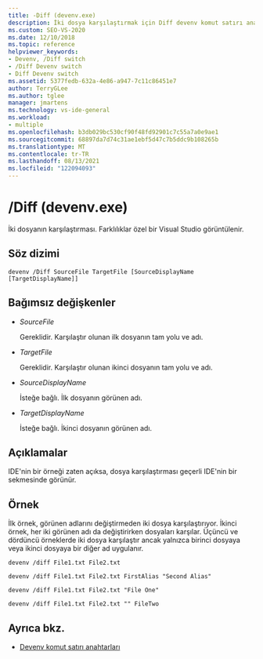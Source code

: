 ```yaml
---
title: -Diff (devenv.exe)
description: İki dosya karşılaştırmak için Diff devenv komut satırı anahtarını kullanmayı öğrenin.
ms.custom: SEO-VS-2020
ms.date: 12/10/2018
ms.topic: reference
helpviewer_keywords:
- Devenv, /Diff switch
- /Diff Devenv switch
- Diff Devenv switch
ms.assetid: 5377fedb-632a-4e86-a947-7c11c86451e7
author: TerryGLee
ms.author: tglee
manager: jmartens
ms.technology: vs-ide-general
ms.workload:
- multiple
ms.openlocfilehash: b3db029bc530cf90f48fd92901c7c55a7a0e9ae1
ms.sourcegitcommit: 68897da7d74c31ae1ebf5d47c7b5ddc9b108265b
ms.translationtype: MT
ms.contentlocale: tr-TR
ms.lasthandoff: 08/13/2021
ms.locfileid: "122094093"
---
```

# <a name="diff-devenvexe"></a>/Diff (devenv.exe)

İki dosyanın karşılaştırması. Farklılıklar özel bir Visual Studio görüntülenir.

## <a name="syntax"></a>Söz dizimi

```shell
devenv /Diff SourceFile TargetFile [SourceDisplayName [TargetDisplayName]]
```

## <a name="arguments"></a>Bağımsız değişkenler

- *SourceFile*

  Gereklidir. Karşılaştır olunan ilk dosyanın tam yolu ve adı.

- *TargetFile*

  Gereklidir. Karşılaştır olunan ikinci dosyanın tam yolu ve adı.

- *SourceDisplayName*

  İsteğe bağlı. İlk dosyanın görünen adı.

- *TargetDisplayName*

  İsteğe bağlı. İkinci dosyanın görünen adı.

## <a name="remarks"></a>Açıklamalar

IDE'nin bir örneği zaten açıksa, dosya karşılaştırması geçerli IDE'nin bir sekmesinde görünür.

## <a name="example"></a>Örnek

İlk örnek, görünen adlarını değiştirmeden iki dosya karşılaştırıyor. İkinci örnek, her iki görünen adı da değiştirirken dosyaları karşılar. Üçüncü ve dördüncü örneklerde iki dosya karşılaştır ancak yalnızca birinci dosyaya veya ikinci dosyaya bir diğer ad uygulanır.

```shell
devenv /diff File1.txt File2.txt

devenv /diff File1.txt File2.txt FirstAlias "Second Alias"

devenv /diff File1.txt File2.txt "File One"

devenv /diff File1.txt File2.txt "" FileTwo
```

## <a name="see-also"></a>Ayrıca bkz.

- [Devenv komut satırı anahtarları](../../ide/reference/devenv-command-line-switches.md)
